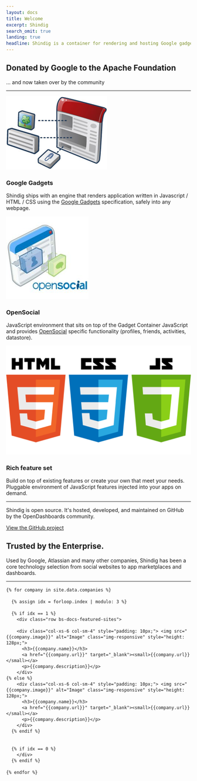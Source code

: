```yaml
---
layout: docs
title: Welcome
excerpt: Shindig
search_omit: true
landing: true
headline: Shindig is a container for rendering and hosting Google gadgets and OpenSocial applications anywhere around the web
---
```


<div class="bs-docs-featurette">
  <div class="container">
    <h2 class="bs-docs-featurette-title">Donated by Google to the Apache Foundation</h2>
    <p class="lead">... and now taken over by the community</p>
    <hr class="half-rule">
    <div class="row">
      <div class="col-sm-4"> <img src="/assets/images/logos/gadgets.jpg" alt="Image" class="img-responsive">
        <h3>Google Gadgets</h3>
        <p>Shindig ships with an engine that renders application written in Javascript / HTML / CSS using the <a href='https://developers.google.com/gadgets/' target='_blank'>Google Gadgets</a> specification, safely into any webpage.</p>
      </div>
      <div class="col-sm-4">
        <img src="/assets/images/logos/opensocial.jpg" alt="Image" class="img-responsive">
        <h3>OpenSocial</h3>
        <p>JavaScript environment that sits on top of the Gadget Container JavaScript and provides <a target='_blank' href='https://www.w3.org/blog/2014/12/opensocial-foundation-moves-standards-work-to-w3c-social-web-activity/'>OpenSocial</a> specific functionality (profiles, friends, activities, datastore).</p>
      </div>
      <div class="col-sm-4"> <img src="/assets/images/logos/javascript.png" alt="Image" class="img-responsive">
        <h3>Rich feature set</h3>
        <p>Build on top of existing features or create your own that meet your needs.  Pluggable environment of JavaScript features injected into your apps on demand.</p>
      </div>
    </div>
    <hr class="half-rule">
    <p class="lead">Shindig is open source. It's hosted, developed, and maintained on GitHub by the OpenDashboards community.</p> <a href="https://github.com/OpenDashboards/apache-shindig" target='_blank' class="btn btn-outline btn-lg">View the GitHub project</a> </div>
</div>

<div class="bs-docs-featurette">
  <div class="container">
    <h2 class="bs-docs-featurette-title">Trusted by the Enterprise.</h2>
    <p class="lead">Used by Google, Atlassian and many other companies, Shindig has been a core technology selection from social websites to app marketplaces and dashboards.</p>
    <hr class="half-rule">

    {% for company in site.data.companies %}

      {% assign idx = forloop.index | modulo: 3 %}

      {% if idx == 1 %}
        <div class="row bs-docs-featured-sites">

        <div class="col-xs-6 col-sm-4" style="padding: 10px;"> <img src="{{company.image}}" alt="Image" class="img-responsive" style="height: 128px;">
          <h3>{{company.name}}</h3>
          <a href="{{company.url}}" target="_blank"><small>{{company.url}}</small></a>
          <p>{{company.description}}</p>
        </div>
    {% else %}    
        <div class="col-xs-6 col-sm-4" style="padding: 10px;"> <img src="{{company.image}}" alt="Image" class="img-responsive" style="height: 128px;">
          <h3>{{company.name}}</h3>
          <a href="{{company.url}}" target="_blank"><small>{{company.url}}</small></a>
          <p>{{company.description}}</p>
        </div>
      {% endif %}


      {% if idx == 0 %}
        </div>
      {% endif %}

    {% endfor %}


  </div>
</div>
